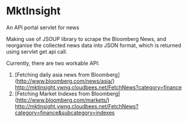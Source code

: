 MktInsight
==========

An API portal servlet for news 

Making use of JSOUP library to scrape the Bloomberg News, and reorganise the collected news data into JSON format, which is returned using servlet get api call.

Currently, there are two workable API:
1) [Fetching daily asia news from Bloomberg] (http://www.bloomberg.com/news/asia/)
http://mktinsight.ywng.cloudbees.net/FetchNews?category=finance
2) [Fetching Market Indexes from Bloomberg] (http://www.bloomberg.com/markets/)
http://mktinsight.ywng.cloudbees.net/FetchNews?category=finance&subcategory=indexes
